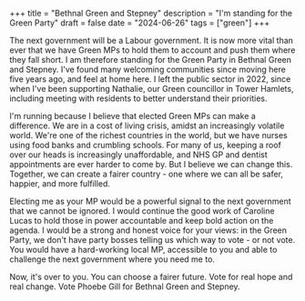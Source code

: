 +++
title = "Bethnal Green and Stepney"
description = "I'm standing for the Green Party"
draft = false
date = "2024-06-26"
tags = ["green"]
+++

The next government will be a Labour government. It is now more vital than ever that we have Green MPs to hold them to account and push them where they fall short. I am therefore standing for the Green Party in Bethnal Green and Stepney. I've found many welcoming communities since moving here five years ago, and feel at home here. I left the public sector in 2022, since when I've been supporting Nathalie, our Green councillor in Tower Hamlets, including meeting with residents to better understand their priorities.

I'm running because I believe that elected Green MPs can make a difference. We are in a cost of living crisis, amidst an increasingly volatile world. We're one of the richest countries in the world, but we have nurses using food banks and crumbling schools. For many of us, keeping a roof over our heads is increasingly unaffordable, and NHS GP and dentist appointments are ever harder to come by. But I believe we can change this. Together, we can create a fairer country - one where we can all be safer, happier, and more fulfilled.

Electing me as your MP would be a powerful signal to the next government that we cannot be ignored. I would continue the good work of Caroline Lucas to hold those in power accountable and keep bold action on the agenda. I would be a strong and honest voice for your views: in the Green Party, we don't have party bosses telling us which way to vote - or not vote. You would have a hard-working local MP, accessible to you and able to challenge the next government where you need me to.

Now, it's over to you. You can choose a fairer future. Vote for real hope and real change. Vote Phoebe Gill for Bethnal Green and Stepney.
